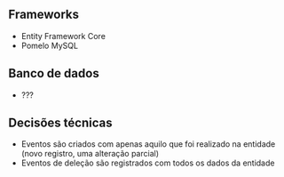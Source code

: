 
## Frameworks
- Entity Framework Core
- Pomelo MySQL

## Banco de dados
- ???

## Decisões técnicas
- Eventos são criados com apenas aquilo que foi realizado na entidade (novo registro, uma alteração parcial)
- Eventos de deleção são registrados com todos os dados da entidade
